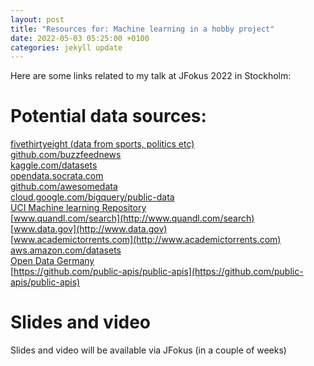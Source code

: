 ```yaml
---
layout: post
title: "Resources for: Machine learning in a hobby project"
date: 2022-05-03 05:25:00 +0100
categories: jekyll update
---
```


Here are some links related to my talk at JFokus 2022 in Stockholm:<br>

# Potential data sources:<br>
[fivethirtyeight (data from sports, politics etc)](http://data.fivethirtyeight.com)<br>
[github.com/buzzfeednews](http://github.com/buzzfeednews)<br>
[kaggle.com/datasets](http://kaggle.com/datasets)<br>
[opendata.socrata.com](http://opendata.socrata.com)<br>
[github.com/awesomedata](http://github.com/awesomedata)<br>
[cloud.google.com/bigquery/public-data](http://cloud.google.com/bigquery/public-data)<br>
[UCI Machine learning Repository](http://archive.ics.uci.edu/ml/index.php)<br>
[www.quandl.com/search](http://www.quandl.com/search)<br>
[www.data.gov](http://www.data.gov)<br>
[www.academictorrents.com](http://www.academictorrents.com)<br>
[aws.amazon.com/datasets](http://aws.amazon.com/datasets)<br>
[Open Data Germany](https://www.govdata.de/)<br>
[https://github.com/public-apis/public-apis](https://github.com/public-apis/public-apis)<br>

# Slides and video
Slides and video will be available via JFokus (in a couple of weeks)
